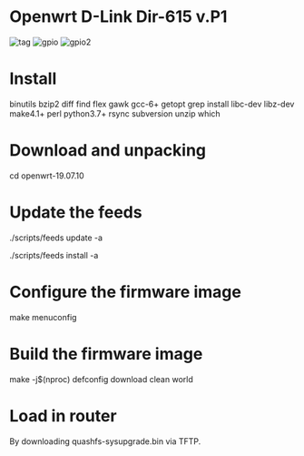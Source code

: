 # Openwrt D-Link Dir-615 v.P1
![tag](https://github.com/hazy1710/DIR-615-P1/assets/19472123/6ff82bf7-beab-422d-9308-73b53b501364)
![gpio](https://github.com/hazy1710/DIR-615-P1/assets/19472123/1a123758-9db1-4b98-915c-eab087653168)
![gpio2](https://github.com/hazy1710/DIR-615-P1/assets/19472123/445be57b-b18b-4560-b431-9d5ab236de7f)


# Install
binutils bzip2 diff find flex gawk gcc-6+ getopt grep install libc-dev libz-dev
make4.1+ perl python3.7+ rsync subversion unzip which

# Download and unpacking
cd openwrt-19.07.10

# Update the feeds
./scripts/feeds update -a

./scripts/feeds install -a
 
# Configure the firmware image
make menuconfig
 
# Build the firmware image
make -j$(nproc) defconfig download clean world

# Load in router
By downloading quashfs-sysupgrade.bin via TFTP.
